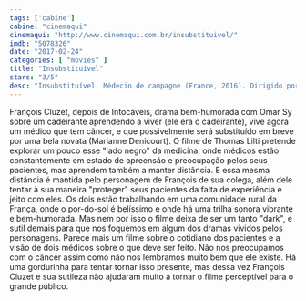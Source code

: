 ```yaml
---
tags: ['cabine']
cabine: "cinemaqui"
cinemaqui: "http://www.cinemaqui.com.br/insubstituivel/"
imdb: "5078326"
date: "2017-02-24"
categories: [ "movies" ]
title: "Insubstituível"
stars: "3/5"
desc: "Insubstituível. Médecin de campagne (France, 2016). Dirigido por Thomas Lilti. Escrito por Thomas Lilti, Baya Kasmi, Khalladi Shérazade. Com François Cluzet (Jean-Pierre Werner), Marianne Denicourt (Nathalie Delezia), Christophe Odent (Norès), Patrick Descamps (Francis Maroini), Guy Faucher (Monsieur Sorlin), Margaux Fabre (Ninon), Julien Lucas (Le fiancé de Ninon), Yohann Goetzmann (Alexis), Josée Laprun (La mère d'Alexis)."
---
```

François Cluzet, depois de Intocáveis, drama bem-humorada com Omar Sy sobre um cadeirante aprendendo a viver (ele era o cadeirante), vive agora um médico que tem câncer, e que possivelmente será substituído em breve por uma bela novata (Marianne Denicourt). O filme de Thomas Lilti pretende explorar um pouco esse "lado negro" da medicina, onde médicos estão constantemente em estado de apreensão e preocupação pelos seus pacientes, mas aprendem também a manter distância. E essa mesma distância é mantida pelo personagem de François de sua colega, além dele tentar à sua maneira "proteger" seus pacientes da falta de experiência e jeito com eles. Os dois estão trabalhando em uma comunidade rural da França, onde o por-do-sol é belíssimo e onde há uma trilha sonora vibrante e bem-humorada. Mas nem por isso o filme deixa de ser um tanto "dark", e sutil demais para que nos foquemos em algum dos dramas vividos pelos personagens. Parece mais um filme sobre o cotidiano dos pacientes e a visão de dois médicos sobre o que deve ser feito. Não nos preocupamos com o câncer assim como não nos lembramos muito bem que ele existe. Há uma gordurinha para tentar tornar isso presente, mas dessa vez François Cluzet e sua sutileza não ajudaram muito a tornar o filme perceptível para o grande público.
